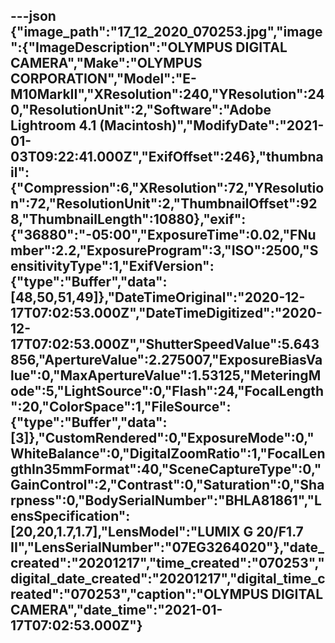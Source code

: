 ---json
{"image_path":"17_12_2020_070253.jpg","image":{"ImageDescription":"OLYMPUS DIGITAL CAMERA","Make":"OLYMPUS CORPORATION","Model":"E-M10MarkII","XResolution":240,"YResolution":240,"ResolutionUnit":2,"Software":"Adobe Lightroom 4.1 (Macintosh)","ModifyDate":"2021-01-03T09:22:41.000Z","ExifOffset":246},"thumbnail":{"Compression":6,"XResolution":72,"YResolution":72,"ResolutionUnit":2,"ThumbnailOffset":928,"ThumbnailLength":10880},"exif":{"36880":"-05:00","ExposureTime":0.02,"FNumber":2.2,"ExposureProgram":3,"ISO":2500,"SensitivityType":1,"ExifVersion":{"type":"Buffer","data":[48,50,51,49]},"DateTimeOriginal":"2020-12-17T07:02:53.000Z","DateTimeDigitized":"2020-12-17T07:02:53.000Z","ShutterSpeedValue":5.643856,"ApertureValue":2.275007,"ExposureBiasValue":0,"MaxApertureValue":1.53125,"MeteringMode":5,"LightSource":0,"Flash":24,"FocalLength":20,"ColorSpace":1,"FileSource":{"type":"Buffer","data":[3]},"CustomRendered":0,"ExposureMode":0,"WhiteBalance":0,"DigitalZoomRatio":1,"FocalLengthIn35mmFormat":40,"SceneCaptureType":0,"GainControl":2,"Contrast":0,"Saturation":0,"Sharpness":0,"BodySerialNumber":"BHLA81861","LensSpecification":[20,20,1.7,1.7],"LensModel":"LUMIX G 20/F1.7 II","LensSerialNumber":"07EG3264020"},"date_created":"20201217","time_created":"070253","digital_date_created":"20201217","digital_time_created":"070253","caption":"OLYMPUS DIGITAL CAMERA","date_time":"2021-01-17T07:02:53.000Z"}
---